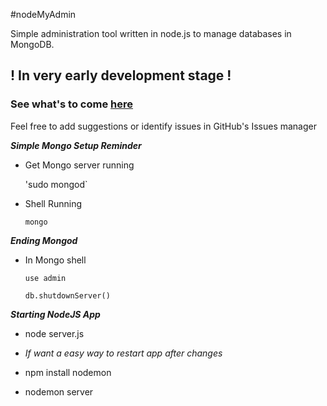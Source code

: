 #nodeMyAdmin

Simple administration tool written in node.js to manage databases in MongoDB.

## ! In very early development stage ! ##

### See what's to come [here](https://trello.com/b/Fsn54yaG/nodemyadmin) ###

Feel free to add suggestions or identify issues in GitHub's Issues manager

__*Simple Mongo Setup Reminder*__

* Get Mongo server running

  'sudo mongod`

* Shell Running

  `mongo`
 
__*Ending Mongod*__

* In Mongo shell

  `use admin`
  
  `db.shutdownServer()`

__*Starting NodeJS App*__

* node server.js

* *If want a easy way to restart app after changes*

* npm install nodemon

* nodemon server
